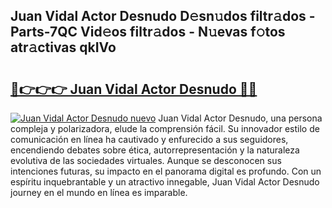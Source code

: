 ## Juan Vidal Actor Desnudo D𝚎sn𝚞dos filtr𝚊dos - Parts-7QC Vid𝚎os filtr𝚊dos - N𝚞evas f𝚘tos atr𝚊ctivas qkIVo

# <h2><a href="http://mb8fin.tromn.icu/?c=Juan+Vidal+Actor+Desnudo">🔗👉👉👉 Juan Vidal Actor Desnudo 🔗🔗</a></h2>

[![Juan Vidal Actor Desnudo nuevo](https://i.imgur.com/pEAQMta.gif)](http://mb8fin.tromn.icu/?c=Juan+Vidal+Actor+Desnudo)
Juan Vidal Actor Desnudo, una persona compleja y polarizadora, elude la comprensión fácil. Su innovador estilo de comunicación en línea ha cautivado y enfurecido a sus seguidores, encendiendo debates sobre ética, autorrepresentación y la naturaleza evolutiva de las sociedades virtuales. Aunque se desconocen sus intenciones futuras, su impacto en el panorama digital es profundo. Con un espíritu inquebrantable y un atractivo innegable, Juan Vidal Actor Desnudo journey en el mundo en línea es imparable.
